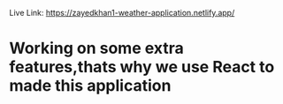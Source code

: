 Live Link: https://zayedkhan1-weather-application.netlify.app/
# Working on some extra features,thats why we use React to made this application
